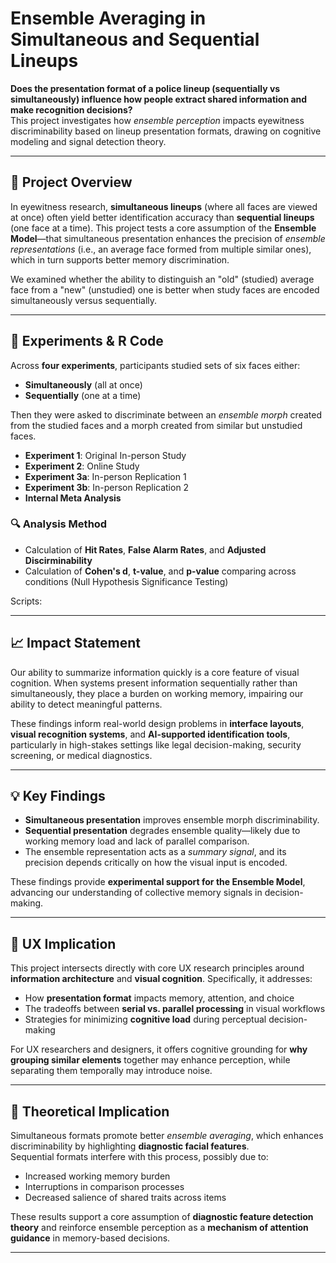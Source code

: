 # Ensemble Averaging in Simultaneous and Sequential Lineups

**Does the presentation format of a police lineup (sequentially vs simultaneously) influence how people extract shared information and make recognition decisions?**  
This project investigates how *ensemble perception* impacts eyewitness discriminability based on lineup presentation formats, drawing on cognitive modeling and signal detection theory.

---

## 🎯 Project Overview

In eyewitness research, **simultaneous lineups** (where all faces are viewed at once) often yield better identification accuracy than **sequential lineups** (one face at a time). This project tests a core assumption of the **Ensemble Model**—that simultaneous presentation enhances the precision of *ensemble representations* (i.e., an average face formed from multiple similar ones), which in turn supports better memory discrimination.

We examined whether the ability to distinguish an "old" (studied) average face from a "new" (unstudied) one is better when study faces are encoded simultaneously versus sequentially.

---

## 🧪 Experiments & R Code

Across **four experiments**, participants studied sets of six faces either:
- **Simultaneously** (all at once)
- **Sequentially** (one at a time)

Then they were asked to discriminate between an *ensemble morph* created from the studied faces and a morph created from similar but unstudied faces.

- **Experiment 1**: Original In-person Study 
- **Experiment 2**: Online Study 
- **Experiment 3a**: In-person Replication 1
- **Experiment 3b**: In-person Replication 2
- **Internal Meta Analysis**

### 🔍 Analysis Method
- Calculation of **Hit Rates**, **False Alarm Rates**, and **Adjusted Discirminability**
- Calculation of **Cohen's d**, **t-value**, and **p-value** comparing across conditions (Null Hypothesis Significance Testing)

Scripts:

---

## 📈 Impact Statement

Our ability to summarize information quickly is a core feature of visual cognition. When systems present information sequentially rather than simultaneously, they place a burden on working memory, impairing our ability to detect meaningful patterns.

These findings inform real-world design problems in **interface layouts**, **visual recognition systems**, and **AI-supported identification tools**, particularly in high-stakes settings like legal decision-making, security screening, or medical diagnostics.

---

## 💡 Key Findings

- **Simultaneous presentation** improves ensemble morph discriminability.
- **Sequential presentation** degrades ensemble quality—likely due to working memory load and lack of parallel comparison.
- The ensemble representation acts as a *summary signal*, and its precision depends critically on how the visual input is encoded.

These findings provide **experimental support for the Ensemble Model**, advancing our understanding of collective memory signals in decision-making.

---

## 🚀 UX Implication

This project intersects directly with core UX research principles around **information architecture** and **visual cognition**. Specifically, it addresses:

- How **presentation format** impacts memory, attention, and choice
- The tradeoffs between **serial vs. parallel processing** in visual workflows
- Strategies for minimizing **cognitive load** during perceptual decision-making

For UX researchers and designers, it offers cognitive grounding for **why grouping similar elements** together may enhance perception, while separating them temporally may introduce noise.

---

## 🧩 Theoretical Implication

Simultaneous formats promote better *ensemble averaging*, which enhances discriminability by highlighting **diagnostic facial features**.  
Sequential formats interfere with this process, possibly due to:
- Increased working memory burden
- Interruptions in comparison processes
- Decreased salience of shared traits across items

These results support a core assumption of **diagnostic feature detection theory** and reinforce ensemble perception as a **mechanism of attention guidance** in memory-based decisions.

---

